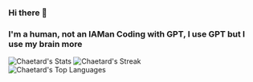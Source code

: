### Hi there 👋

### I'm a human, not an IAMan Coding with GPT, I use GPT but I use my brain more

<img src="https://github-readme-stats.vercel.app/api?username=Chaetard&theme=highcontrast&show_icons=true&hide_border=true&count_private=true&width=400&height=200" alt="Chaetard's Stats">
<img src="https://github-readme-streak-stats.herokuapp.com/?user=Chaetard&theme=highcontrast&hide_border=true" alt="Chaetard's Streak"> <br>
<img src="https://github-readme-stats.vercel.app/api/top-langs/?username=Chaetard&theme=highcontrast&show_icons=true&hide_border=true&layout=compact&width=400&height=200" alt="Chaetard's Top Languages">

  




